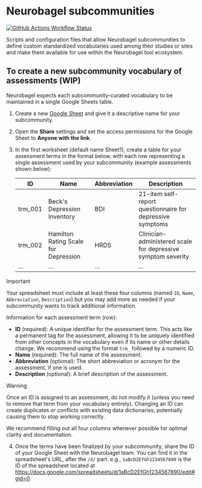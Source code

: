 # Neurobagel subcommunities

[![GitHub Actions Workflow Status](https://img.shields.io/github/actions/workflow/status/neurobagel/communities/update_enigma_assessments.yaml?style=flat-square&label=ENIGMA&link=https%3A%2F%2Fgithub.com%2Fneurobagel%2Fcommunities%2Fblob%2Fmain%2F.github%2Fworkflows%2Fupdate_enigma_assessments.yaml)](https://github.com/neurobagel/communities/blob/main/.github/workflows/update_enigma_assessments.yaml)


Scripts and configuration files that allow Neurobagel subcommunities to define custom standardized vocabularies used among their studies or sites and make them available for use within the Neurobagel tool ecosystem.


## To create a new subcommunity vocabulary of assessments (WIP)

Neurobagel expects each subcommunity-curated vocabulary to be maintained in a single Google Sheets table.

1. Create a new [Google Sheet](https://workspace.google.com/intl/en_ca/products/sheets/) and give it a descriptive name for your subcommunity. 

2. Open the **Share** settings and set the access permissions for the Google Sheet to **Anyone with the link**.

3. In the first worksheet (default name Sheet1), create a table for your assessment terms in the format below, with each row representing a single assessment used by your subcommunity (example assessments shown below):

    ID | Name | Abbreviation | Description
    -- | -- | -- | --
    trm_001 | Beck's Depression Inventory | BDI | 21-item self-report questionnaire for depressive symptoms
    trm_002 | Hamilton Rating Scale for Depression | HRDS | Clinician-administered scale for depressive symptom severity
    ... | ... | ... | ...

>[!IMPORTANT]
>Your spreadsheet must include at least these four columns (named `ID`, `Name`, `Abbreviation`, `Description`) but you may add more as needed if your subcommunity wants to track additional information.

Information for each assessment term (row):  

- **ID** (required): A unique identifier for the assessment term. 
    This acts like a permanent tag for the assessment, allowing it to be uniquely identified from other concepts in the vocabulary even if its name or other details change. 
    We recommend using the format `trm_` followed by a numeric ID.
- **Name** (required): The full name of the assessment.
- **Abbreviation** (optional): The short abbreviation or acronym for the assessment, if one is used.
- **Description** (optional): A brief description of the assessment.

>[!WARNING]
>Once an ID is assigned to an assessment, do not modify it (unless you need to remove that term from your vocabulary entirely). 
>Changing an ID can create duplicates or conflicts with existing data dictionaries, potentially causing them to stop working correctly.

We recommend filling out all four columns whenever possible for optimal clarity and documentation.

4. Once the terms have been finalized by your subcommunity, share the ID of your Google Sheet with the Neurobagel team. 
You can find it in the spreadsheet's URL, after the `/d/` part.
e.g., `1aBcD2EfGh1234567890` is the ID of the spreadsheet located at https://docs.google.com/spreadsheets/d/1aBcD2EfGh1234567890/edit#gid=0.
